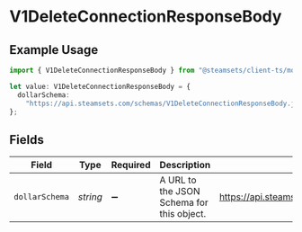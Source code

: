 # V1DeleteConnectionResponseBody

## Example Usage

```typescript
import { V1DeleteConnectionResponseBody } from "@steamsets/client-ts/models/components";

let value: V1DeleteConnectionResponseBody = {
  dollarSchema:
    "https://api.steamsets.com/schemas/V1DeleteConnectionResponseBody.json",
};
```

## Fields

| Field                                                                 | Type                                                                  | Required                                                              | Description                                                           | Example                                                               |
| --------------------------------------------------------------------- | --------------------------------------------------------------------- | --------------------------------------------------------------------- | --------------------------------------------------------------------- | --------------------------------------------------------------------- |
| `dollarSchema`                                                        | *string*                                                              | :heavy_minus_sign:                                                    | A URL to the JSON Schema for this object.                             | https://api.steamsets.com/schemas/V1DeleteConnectionResponseBody.json |